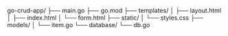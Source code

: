 go-crud-app/
├── main.go
├── go.mod
├── templates/
│   ├── layout.html
│   ├── index.html
│   └── form.html
├── static/
│   └── styles.css
├── models/
│   └── item.go
└── database/
    └── db.go
